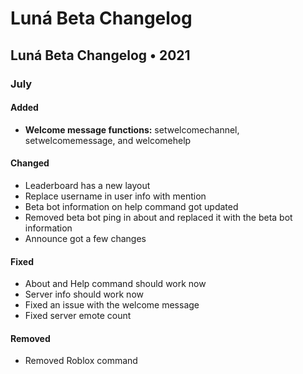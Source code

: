 # Luná Beta Changelog

## Luná Beta Changelog • 2021 

### July

#### Added

* **Welcome message functions:** setwelcomechannel, setwelcomemessage, and welcomehelp

#### Changed

* Leaderboard has a new layout
* Replace username in user info with mention
* Beta bot information on help command got updated
* Removed beta bot ping in about and replaced it with the beta bot information
* Announce got a few changes

#### Fixed

* About and Help command should work now
* Server info should work now
* Fixed an issue with the welcome message
* Fixed server emote count

#### Removed

* Removed Roblox command

